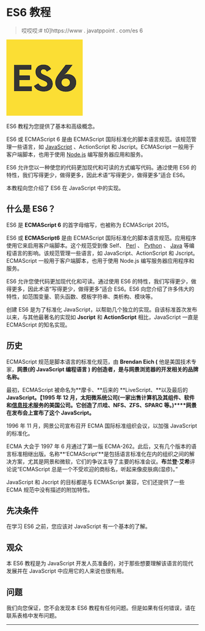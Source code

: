 # ES6 教程

> 哎哎哎:# t0]https://www . javatppoint . com/es 6

![ES6 Tutorial](img/fcc040a9037e2d846ab1e26bedc65b07.png)

ES6 教程为您提供了基本和高级概念。

ES6 或 ECMAScript 6 是由 ECMAScript 国际标准化的脚本语言规范。该规范管理一些语言，如 [JavaScript](https://www.javatpoint.com/javascript-tutorial) 、ActionScript 和 Jscript。ECMAScript 一般用于客户端脚本，也用于使用 [Node.js](https://www.javatpoint.com/nodejs-tutorial) 编写服务器应用和服务。

ES6 允许您以一种使您的代码更加现代和可读的方式编写代码。通过使用 ES6 的特性，我们写得更少，做得更多，因此术语“写得更少，做得更多”适合 ES6。

本教程向您介绍了 ES6 在 JavaScript 中的实现。

## 什么是 ES6？

ES6 是 **ECMAScript 6** 的首字母缩写，也被称为 ECMAScript 2015。

ES6 或 **ECMAScript6** 是由 ECMAScript 国际标准化的脚本语言规范。应用程序使用它来启用客户端脚本。这个规范受到像 Self、 [Perl](https://www.javatpoint.com/perl-tutorial) 、 [Python](https://www.javatpoint.com/python-tutorial) 、 [Java](https://www.javatpoint.com/java-tutorial) 等编程语言的影响。该规范管理一些语言，如 JavaScript、ActionScript 和 Jscript。ECMAScript 一般用于客户端脚本，也用于使用 Node.js 编写服务器应用程序和服务。

ES6 允许您使代码更加现代化和可读。通过使用 ES6 的特性，我们写得更少，做得更多，因此术语“写得更少，做得更多”适合 ES6。ES6 向您介绍了许多伟大的特性，如范围变量、箭头函数、模板字符串、类析构、模块等。

创建 ES6 是为了标准化 JavaScript，以帮助几个独立的实现。自该标准首次发布以来，与其他最著名的实现如 **Jscript** 和 **ActionScript** 相比，JavaScript 一直是 ECMAScript 的知名实现。

## 历史

ECMAScript 规范是脚本语言的标准化规范，由 **Brendan Eich (** 他是美国技术专家，**网景(**的 JavaScript 编程语言 **)** 的创造者，是与网景浏览器的开发**相关的品牌名称。**

最初，ECMAScript 被命名为**摩卡、**后来的 **LiveScript、**以及最后的 **JavaScript。【1995 年 12 月，**太阳微系统公司(**一家出售计算机及其组件、软件和[信息技术](https://www.javatpoint.com/it-full-forms)服务的美国公司。它创造了爪哇、NFS、ZFS、SPARC 等。**)****网景**在发布会上宣布了这个 JavaScript。**

1996 年 11 月，网景公司宣布召开 ECMA 国际标准组织会议，以加强 JavaScript 的标准化。

ECMA 大会于 1997 年 6 月通过了第一版 ECMA-262。此后，又有几个版本的语言标准相继出版。名称**‘ECMAScript’**是包括语言标准化在内的组织之间的解决方案，尤其是网景和微软，它们的争议主导了主要的标准会议。**布兰登·艾希**评论说“ECMAScript 总是一个不受欢迎的商标名，听起来像皮肤病(湿疹)。”

JavaScript 和 Jscript 的目标都是与 ECMAScript 兼容，它们还提供了一些 ECMA 规范中没有描述的附加特性。

## 先决条件

在学习 ES6 之前，您应该对 JavaScript 有一个基本的了解。

## 观众

本 ES6 教程是为 JavaScript 开发人员准备的，对于那些想要理解该语言的现代发展并在 JavaScript 中应用它的人来说也很有用。

## 问题

我们向您保证，您不会发现本 ES6 教程有任何问题。但是如果有任何错误，请在联系表格中发布问题。

* * *
